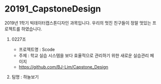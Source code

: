 # 20191_CapstoneDesign
2019년 1학기 빅데이터캡스톤디자인 과목입니다.
우리의 멋진 친구들이 정말 멋있는 프로젝트를 하였습니다.

1. 0227조
   * 프로젝트명 : Scode
   * 주제 : 학교 실습 시스템을 보다 효율적으로 관리하기 위한 새로운 실습관리 페이지
   * https://github.com/BJ-Lim/Capstone_Design

2. 팀명 : 하늘보기
